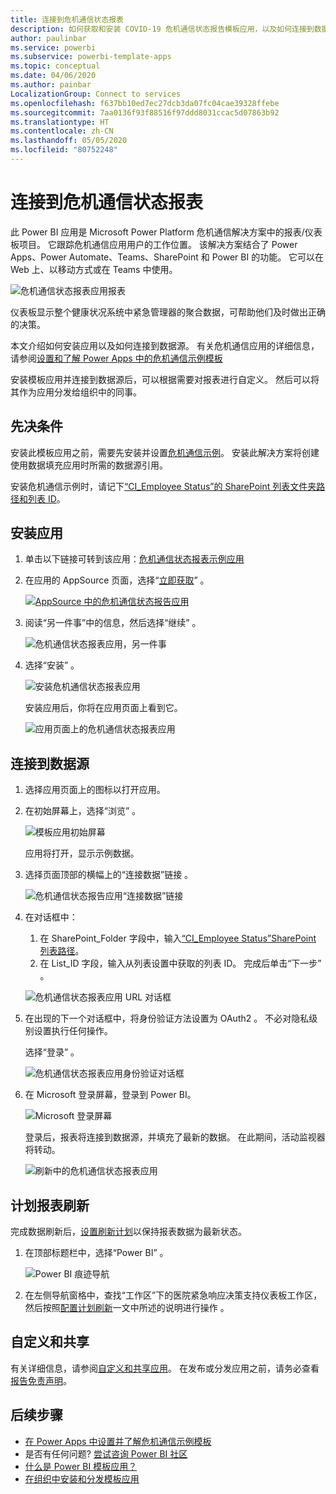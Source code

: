 ```yaml
---
title: 连接到危机通信状态报表
description: 如何获取和安装 COVID-19 危机通信状态报告模板应用，以及如何连接到数据
author: paulinbar
ms.service: powerbi
ms.subservice: powerbi-template-apps
ms.topic: conceptual
ms.date: 04/06/2020
ms.author: painbar
LocalizationGroup: Connect to services
ms.openlocfilehash: f637bb10ed7ec27dcb3da07fc04cae39328ffebe
ms.sourcegitcommit: 7aa0136f93f88516f97ddd8031ccac5d07863b92
ms.translationtype: HT
ms.contentlocale: zh-CN
ms.lasthandoff: 05/05/2020
ms.locfileid: "80752248"
---
```

# <a name="connect-to-the-crisis-communication-presence-report"></a>连接到危机通信状态报表

此 Power BI 应用是 Microsoft Power Platform 危机通信解决方案中的报表/仪表板项目。 它跟踪危机通信应用用户的工作位置。 该解决方案结合了 Power Apps、Power Automate、Teams、SharePoint 和 Power BI 的功能。 它可以在 Web 上、以移动方式或在 Teams 中使用。

![危机通信状态报表应用报表](media/service-connect-to-crisis-communication-presence-report/service-crisis-communication-presence-report.png)

仪表板显示整个健康状况系统中紧急管理器的聚合数据，可帮助他们及时做出正确的决策。

本文介绍如何安装应用以及如何连接到数据源。 有关危机通信应用的详细信息，请参阅[设置和了解 Power Apps 中的危机通信示例模板](https://docs.microsoft.com/powerapps/maker/canvas-apps/sample-crisis-communication-app)

安装模板应用并连接到数据源后，可以根据需要对报表进行自定义。 然后可以将其作为应用分发给组织中的同事。

## <a name="prerequisites"></a>先决条件

安装此模板应用之前，需要先安装并设置[危机通信示例](https://docs.microsoft.com/powerapps/maker/canvas-apps/sample-crisis-communication-app)。 安装此解决方案将创建使用数据填充应用时所需的数据源引用。

安装危机通信示例时，请记下[“CI_Employee Status”的 SharePoint 列表文件夹路径和列表 ID](https://docs.microsoft.com/powerapps/maker/canvas-apps/sample-crisis-communication-app#monitor-office-absences-with-power-bi)。

## <a name="install-the-app"></a>安装应用

1. 单击以下链接可转到该应用：[危机通信状态报表示例应用](https://appsource.microsoft.com/en-us/product/power-bi/pbi-contentpacks.crisiscomms)

1. 在应用的 AppSource 页面，选择“[立即获取](https://appsource.microsoft.com/en-us/product/power-bi/pbi-contentpacks.crisiscomms)”  。

    [![AppSource 中的危机通信状态报告应用](media/service-connect-to-crisis-communication-presence-report/service-crisis-communication-presence-report-app-appsource-get-it-now.png)](https://appsource.microsoft.com/en-us/product/power-bi/pbi-contentpacks.crisiscomms)

1. 阅读“另一件事”中的信息，然后选择“继续”   。

    ![危机通信状态报表应用，另一件事](media/service-connect-to-crisis-communication-presence-report/service-crisis-communication-presence-report-1-more-thing.png)

1. 选择“安装”  。 

    ![安装危机通信状态报表应用](media/service-connect-to-crisis-communication-presence-report/service-crisis-communication-presence-report-select-install.png)

    安装应用后，你将在应用页面上看到它。

   ![应用页面上的危机通信状态报表应用](media/service-connect-to-crisis-communication-presence-report/service-crisis-communication-presence-report-app-apps-page-icon.png)

## <a name="connect-to-data-sources"></a>连接到数据源

1. 选择应用页面上的图标以打开应用。

1. 在初始屏幕上，选择“浏览”  。

   ![模板应用初始屏幕](media/service-connect-to-crisis-communication-presence-report/service-crisis-communication-presence-report-app-splash-screen.png)

   应用将打开，显示示例数据。

1. 选择页面顶部的横幅上的“连接数据”链接  。

   ![危机通信状态报告应用“连接数据”链接](media/service-connect-to-crisis-communication-presence-report/service-crisis-communication-presence-report-app-connect-data.png)

1. 在对话框中：
   1. 在 SharePoint_Folder 字段中，输入[“CI_Employee Status”SharePoint 列表路径](https://docs.microsoft.com/powerapps/maker/canvas-apps/sample-crisis-communication-app#monitor-office-absences-with-power-bi)。
   1. 在 List_ID 字段，输入从列表设置中获取的列表 ID。 完成后单击“下一步”  。

   ![危机通信状态报表应用 URL 对话框](media/service-connect-to-crisis-communication-presence-report/service-crisis-communication-presence-report-app-url-dialog.png)

1. 在出现的下一个对话框中，将身份验证方法设置为 OAuth2  。 不必对隐私级别设置执行任何操作。

   选择“登录”  。

   ![危机通信状态报表应用身份验证对话框](media/service-connect-to-crisis-communication-presence-report/service-crisis-communication-presence-report-app-authentication-dialog.png)

1. 在 Microsoft 登录屏幕，登录到 Power BI。

   ![Microsoft 登录屏幕](media/service-connect-to-crisis-communication-presence-report/service-crisis-communication-presence-report-app-microsoft-login.png)

   登录后，报表将连接到数据源，并填充了最新的数据。 在此期间，活动监视器将转动。

   ![刷新中的危机通信状态报表应用](media/service-connect-to-crisis-communication-presence-report/service-crisis-communication-presence-report-app-refresh-monitor.png)

## <a name="schedule-report-refresh"></a>计划报表刷新

完成数据刷新后，[设置刷新计划](../refresh-scheduled-refresh.md)以保持报表数据为最新状态。

1. 在顶部标题栏中，选择“Power BI”  。

   ![Power BI 痕迹导航](media/service-connect-to-crisis-communication-presence-report/service-crisis-communication-presence-report-app-powerbi-breadcrumb.png)

1. 在左侧导航窗格中，查找“工作区”下的医院紧急响应决策支持仪表板工作区，然后按照[配置计划刷新](../refresh-scheduled-refresh.md)一文中所述的说明进行操作  。

## <a name="customize-and-share"></a>自定义和共享

有关详细信息，请参阅[自定义和共享应用](../service-template-apps-install-distribute.md#customize-and-share-the-app)。 在发布或分发应用之前，请务必查看[报告免责声明](../create-reports/sample-covid-19-us.md#disclaimers)。

## <a name="next-steps"></a>后续步骤
* [在 Power Apps 中设置并了解危机通信示例模板](https://docs.microsoft.com/powerapps/maker/canvas-apps/sample-crisis-communication-app)
* 是否有任何问题? [尝试咨询 Power BI 社区](https://community.powerbi.com/)
* [什么是 Power BI 模板应用？](../service-template-apps-overview.md)
* [在组织中安装和分发模板应用](../service-template-apps-install-distribute.md)
